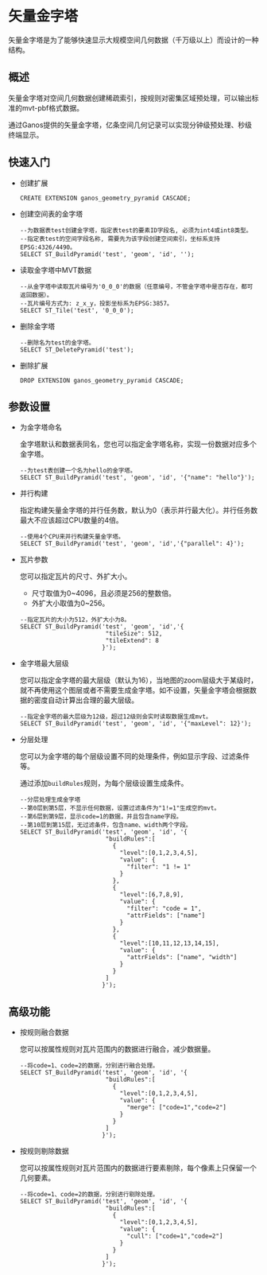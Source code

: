 # 矢量金字塔

矢量金字塔是为了能够快速显示大规模空间几何数据（千万级以上）而设计的一种结构。

## 概述

矢量金字塔对空间几何数据创建稀疏索引，按规则对密集区域预处理，可以输出标准的mvt-pbf格式数据。

通过Ganos提供的矢量金字塔，亿条空间几何记录可以实现分钟级预处理、秒级终端显示。

## 快速入门

-   创建扩展

    ```
    CREATE EXTENSION ganos_geometry_pyramid CASCADE;
    ```

-   创建空间表的金字塔

    ```
    --为数据表test创建金字塔，指定表test的要素ID字段名, 必须为int4或int8类型。
    --指定表test的空间字段名称, 需要先为该字段创建空间索引，坐标系支持EPSG:4326/4490。
    SELECT ST_BuildPyramid('test', 'geom', 'id', '');
    ```

-   读取金字塔中MVT数据

    ```
    --从金字塔中读取瓦片编号为'0_0_0'的数据（任意编号，不管金字塔中是否存在，都可返回数据）。
    --瓦片编号方式为: z_x_y，投影坐标系为EPSG:3857。
    SELECT ST_Tile('test', '0_0_0');
    ```

-   删除金字塔

    ```
    --删除名为test的金字塔。
    SELECT ST_DeletePyramid('test');
    ```

-   删除扩展

    ```
    DROP EXTENSION ganos_geometry_pyramid CASCADE;
    ```


## 参数设置

-   为金字塔命名

    金字塔默认和数据表同名，您也可以指定金字塔名称，实现一份数据对应多个金字塔。

    ```
    --为test表创建一个名为hello的金字塔。
    SELECT ST_BuildPyramid('test', 'geom', 'id', '{"name": "hello"}');
    ```

-   并行构建

    指定构建矢量金字塔的并行任务数，默认为0（表示并行最大化）。并行任务数最大不应该超过CPU数量的4倍。

    ```
    --使用4个CPU来并行构建矢量金字塔。
    SELECT ST_BuildPyramid('test', 'geom', 'id','{"parallel": 4}');
    ```

-   瓦片参数

    您可以指定瓦片的尺寸、外扩大小。

    -   尺寸取值为0~4096，且必须是256的整数倍。
    -   外扩大小取值为0~256。
    ```
    --指定瓦片的大小为512，外扩大小为8。
    SELECT ST_BuildPyramid('test', 'geom', 'id','{
                            "tileSize": 512,
                            "tileExtend": 8
                           }');
    ```

-   金字塔最大层级

    您可以指定金字塔的最大层级（默认为16），当地图的zoom层级大于某级时，就不再使用这个图层或者不需要生成金字塔。如不设置，矢量金字塔会根据数据的密度自动计算出合理的最大层级。

    ```
    --指定金字塔的最大层级为12级，超过12级则会实时读取数据生成mvt。
    SELECT ST_BuildPyramid('test', 'geom', 'id', '{"maxLevel": 12}');
    ```

-   分层处理

    您可以为金字塔的每个层级设置不同的处理条件，例如显示字段、过滤条件等。

    通过添加`buildRules`规则，为每个层级设置生成条件。

    ```
    --分层处理生成金字塔
    --第0层到第5层，不显示任何数据，设置过滤条件为"1!=1"生成空的mvt。
    --第6层到第9层，显示code=1的数据，并且包含name字段。
    --第10层到第15层，无过滤条件，包含name、width两个字段。
    SELECT ST_BuildPyramid('test', 'geom', 'id', '{
                            "buildRules":[
                              {
                                "level":[0,1,2,3,4,5],
                                "value": {
                                  "filter": "1 != 1"
                                }
                              },
                              {
                                "level":[6,7,8,9],
                                "value": {
                                  "filter": "code = 1",
                                  "attrFields": ["name"]
                                }
                              },
                              {
                                "level":[10,11,12,13,14,15],
                                "value": {
                                  "attrFields": ["name", "width"]
                                }
                              }                       
                            ]
                           }');
    ```


## 高级功能

-   按规则融合数据

    您可以按属性规则对瓦片范围内的数据进行融合，减少数据量。

    ```
    --将code=1、code=2的数据，分别进行融合处理。
    SELECT ST_BuildPyramid('test', 'geom', 'id', '{
                            "buildRules":[
                              {
                                "level":[0,1,2,3,4,5],
                                "value": {
                                  "merge": ["code=1","code=2"]
                                }
                              }
                            ]
                           }');
    ```

-   按规则剔除数据

    您可以按属性规则对瓦片范围内的数据进行要素剔除，每个像素上只保留一个几何要素。

    ```
    --将code=1、code=2的数据，分别进行剔除处理。
    SELECT ST_BuildPyramid('test', 'geom', 'id', '{
                            "buildRules":[
                              {
                                "level":[0,1,2,3,4,5],
                                "value": {
                                  "cull": ["code=1","code=2"]
                                }
                              }
                            ]
                           }');
    ```


